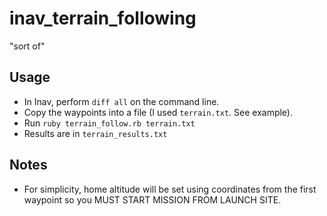 # inav_terrain_following
"sort of"
## Usage
* In Inav, perform `diff all` on the command line.  
* Copy the waypoints into a file (I used `terrain.txt`.  See example).  
* Run `ruby terrain_follow.rb terrain.txt`
* Results are in `terrain_results.txt`

## Notes
* For simplicity, home altitude will be set using coordinates from the first waypoint so you MUST START MISSION FROM LAUNCH SITE.
